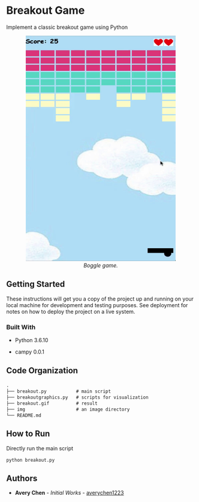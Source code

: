 # Breakout Game

Implement a classic breakout game using Python

<p align="center">
  <img width="400" height="600" src="https://github.com/averychen1223/breakout-game/blob/main/breakout.gif"/><br/>
  <em>Boggle game.</em>
</p>

## Getting Started

These instructions will get you a copy of the project up and running on your local machine for development and testing purposes. See deployment for notes on how to deploy the project on a live system.

### Built With

* Python 3.6.10

* campy 0.0.1

## Code Organization

```
.
├── breakout.py           # main script
├── breakoutgraphics.py   # scripts for visualization
├── breakout.gif          # result
├── img                   # an image directory
└── README.md
```

## How to Run

Directly run the main script

```
python breakout.py
```

## Authors

* **Avery Chen** - <i>Initial Works</i> - [averychen1223](https://github.com/averychen1223)
